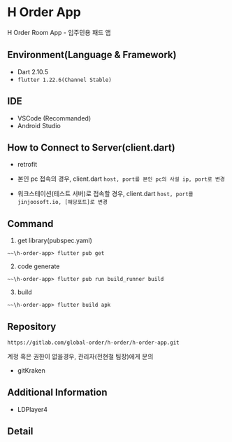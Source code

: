 # H Order App

H Order Room App - 입주민용 패드 앱

## Environment(Language & Framework)

- Dart 2.10.5
- `flutter 1.22.6(Channel Stable)`

## IDE

- VSCode (Recommanded)
- Android Studio

## How to Connect to Server(client.dart)

- retrofit

- 본인 pc 접속의 경우, client.dart `host, port를 본인 pc의 사설 ip, port로 변경`

- 워크스테이션(테스트 서버)로 접속할 경우, client.dart `host, port를 jinjoosoft.io, [해당포트]로 변경`

## Command

1. get library(pubspec.yaml)

```
~~\h-order-app> flutter pub get
```

2. code generate

```
~~\h-order-app> flutter pub run build_runner build
```

3. build

```
~~\h-order-app> flutter build apk
```

## Repository

```
https://gitlab.com/global-order/h-order/h-order-app.git
```

계정 혹은 권한이 없을경우, 관리자(전현철 팀장)에게 문의

- gitKraken

## Additional Information

- LDPlayer4

## Detail
